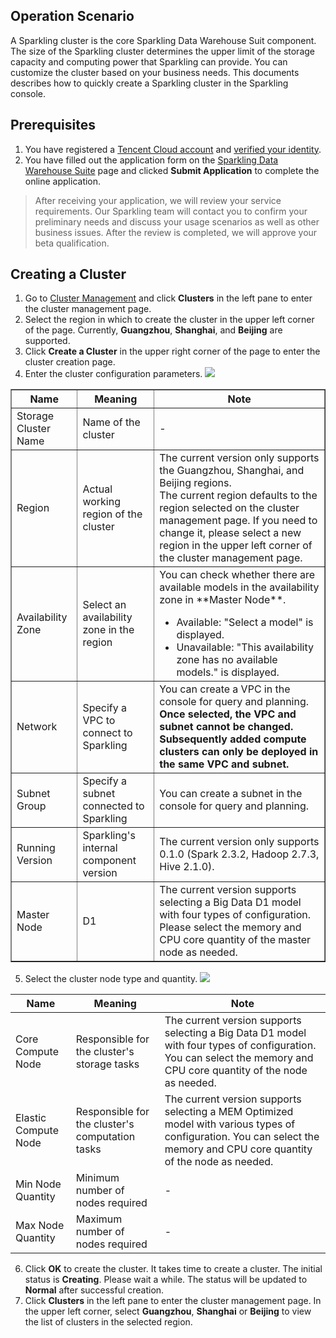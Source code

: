 ## Operation Scenario
A Sparkling cluster is the core Sparkling Data Warehouse Suit component. The size of the Sparkling cluster determines the upper limit of the storage capacity and computing power that Sparkling can provide. You can customize the cluster based on your business needs.
This documents describes how to quickly create a Sparkling cluster in the Sparkling console.

## Prerequisites
1. You have registered a [Tencent Cloud account](https://intl.cloud.tencent.com/document/product/378/17985) and [verified your identity](https://intl.cloud.tencent.com/document/product/378/3629).
2. You have filled out the application form on the [Sparkling Data Warehouse Suite](https://intl.cloud.tencent.com/login) page and clicked **Submit Application** to complete the online application.

> After receiving your application, we will review your service requirements. Our Sparkling team will contact you to confirm your preliminary needs and discuss your usage scenarios as well as other business issues. After the review is completed, we will approve your beta qualification.

## Creating a Cluster
1. Go to [Cluster Management](https://intl.cloud.tencent.com/login) and click **Clusters** in the left pane to enter the cluster management page.
2. Select the region in which to create the cluster in the upper left corner of the page. Currently, **Guangzhou**, **Shanghai**, and **Beijing** are supported.
3. Click **Create a Cluster** in the upper right corner of the page to enter the cluster creation page.
4. Enter the cluster configuration parameters.
   ![](https://main.qcloudimg.com/raw/516599c33763573f79a078a308731ba7.png)

<table border="1">
<tr>
<th>Name</th>
<th>Meaning</th>
<th>Note</th>
</tr>
<tr>
<td>Storage Cluster Name</td>
<td>Name of the cluster</td>
<td>-</td>
</tr>
<tr>
<td>Region</td>
<td>Actual working region of the cluster	</td>
<td>The current version only supports the Guangzhou, Shanghai, and Beijing regions. <br>The current region defaults to the region selected on the cluster management page. If you need to change it, please select a new region in the upper left corner of the cluster management page.
</td>
</tr>
<tr>
<td>Availability Zone	</td>
<td>Select an availability zone in the region	</td>
<td>You can check whether there are available models in the availability zone in **Master Node**.  
<ul style="margin-bottom: 0px;">
<li>Available: "Select a model" is displayed. </li>
<li>Unavailable: "This availability zone has no available models." is displayed. </li>
</td>
</tr>
<tr>
<td>Network	</td>
<td>Specify a VPC to connect to Sparkling	</td>
<td>You can create a VPC in the console for query and planning. <b>Once selected, the VPC and subnet cannot be changed. Subsequently added compute clusters can only be deployed in the same VPC and subnet. <b>
</td>
</tr>
<tr>
<td>Subnet Group	</td>
<td>Specify a subnet connected to Sparkling	</td>
<td>You can create a subnet in the console for query and planning.
</td>
</tr>
<tr>
<td>Running Version</td>	
<td>Sparkling's internal component version</td>	
<td>The current version only supports 0.1.0 (Spark 2.3.2, Hadoop 2.7.3, Hive 2.1.0).
</td>
</tr>
<tr>
<td>Master Node</td>
<td>D1</td>
<td>The current version supports selecting a Big Data D1 model with four types of configuration. Please select the memory and CPU core quantity of the master node as needed. </td>
</tr>
</table>

5. Select the cluster node type and quantity.
 ![](https://main.qcloudimg.com/raw/21edf2ec770c9ca45d971399efa7498b.png)

| Name | Meaning | Note |
| ------------ | ------------------ | ------------------------------------------------------------ |
| Core Compute Node | Responsible for the cluster's storage tasks | The current version supports selecting a Big Data D1 model with four types of configuration. You can select the memory and CPU core quantity of the node as needed. |
| Elastic Compute Node | Responsible for the cluster's computation tasks | The current version supports selecting a MEM Optimized model with various types of configuration. You can select the memory and CPU core quantity of the node as needed. |
| Min Node Quantity | Minimum number of nodes required | - |
| Max Node Quantity | Maximum number of nodes required | - |

6. Click **OK** to create the cluster.
   It takes time to create a cluster. The initial status is **Creating**. Please wait a while. The status will be updated to **Normal** after successful creation.
7. Click **Clusters** in the left pane to enter the cluster management page. In the upper left corner, select **Guangzhou**, **Shanghai** or **Beijing** to view the list of clusters in the selected region.




 











